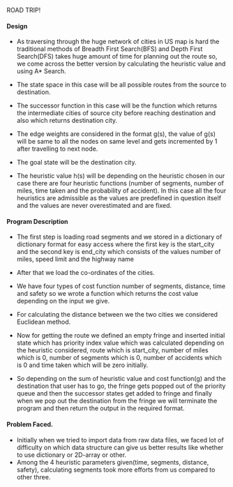ROAD TRIP!

#### Design

* As traversing through the huge network of cities in US map is hard the traditional methods of Breadth First Search(BFS) 
  and Depth First Search(DFS) takes huge amount of time for planning out the route so, we come across the better version 
  by calculating the heuristic value and using A* Search.

* The state space in this case will be all possible routes from the source to destination.

* The successor function in this case will be the function which returns the intermediate cities of source city before 
  reaching destination and also which returns destination city.

* The edge weights are considered in the format g(s), the value of g(s) will be same to all the nodes on same level and 
  gets incremented by 1 after travelling to next node.

* The goal state will be the destination city.

* The heuristic value h(s) will be depending on the heuristic chosen in our case there are four heuristic functions
  (number of segments, number of miles, time taken and the probability of accident). In this case all the four heuristics 
  are admissible as the values are predefined in question itself and the values are never overestimated and are fixed.
  
#### Program Description

* The first step is loading road segments and we stored in a dictionary of dictionary format for easy access where the 
  first key is the start_city and the second key is end_city which consists of the values number of miles, speed limit 
  and the highway name

* After that we load the co-ordinates of the cities.

* We have four types of cost function number of segments, distance, time and safety so we wrote a function which returns 
  the cost value depending on the input we give.

* For calculating the distance between we the two cities we considered Euclidean method.

* Now for getting the route we defined an empty fringe and inserted initial state which has priority index value which 
  was calculated depending on the heuristic considered, route which is start_city, number of miles which is 0, number 
  of segments which is 0, number of accidents which is 0 and time taken which will be zero initially.

* So depending on the sum of heuristic value and cost function(g) and the destination that user has to go, the fringe gets 
  popped out of the priority queue and then the successor states get added to fringe and finally when we pop out the 
  destination from the fringe we will terminate the program and then return the output in the required format.

#### Problem Faced.
* Initially when we tried to import data from raw data files, we faced lot of difficulty on which data structure can give 
  us better results like whether to use dictionary or 2D-array or other.
* Among the 4 heuristic parameters given(time, segments, distance, safety), calculating segments took more efforts from 
  us compared to other three. 
